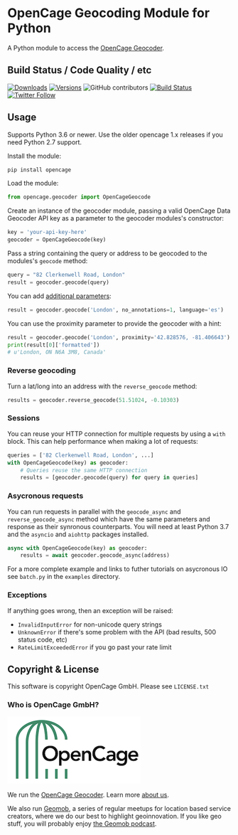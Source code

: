 
# OpenCage Geocoding Module for Python

A Python module to access the [OpenCage Geocoder](https://opencagedata.com/).

## Build Status / Code Quality / etc

[![Downloads](https://pepy.tech/badge/opencage/month)](https://pepy.tech/project/opencage)
[![Versions](https://img.shields.io/pypi/pyversions/opencage)](https://pypi.org/project/opencage/)
![GitHub contributors](https://img.shields.io/github/contributors/opencagedata/python-opencage-geocoder)
[![Build Status](https://travis-ci.com/OpenCageData/python-opencage-geocoder.svg?branch=master)](https://travis-ci.com/OpenCageData/python-opencage-geocoder)
[![Twitter Follow](https://img.shields.io/twitter/follow/OpenCage?label=Follow%20OpenCage&style=social)](https://twitter.com/opencage)

## Usage

Supports Python 3.6 or newer. Use the older opencage 1.x releases if you need Python 2.7 support.

Install the module:

```bash
pip install opencage
```

Load the module:

```python
from opencage.geocoder import OpenCageGeocode
```

Create an instance of the geocoder module, passing a valid OpenCage Data Geocoder API key
as a parameter to the geocoder modules's constructor:

```python
key = 'your-api-key-here'
geocoder = OpenCageGeocode(key)
```

Pass a string containing the query or address to be geocoded to the modules's `geocode` method:

```python
query = "82 Clerkenwell Road, London"
result = geocoder.geocode(query)
```

You can add [additional parameters](https://opencagedata.com/api#forward):

```python
result = geocoder.geocode('London', no_annotations=1, language='es')
```

You can use the proximity parameter to provide the geocoder with a hint:

```python
result = geocoder.geocode('London', proximity='42.828576, -81.406643')
print(result[0]['formatted'])
# u'London, ON N6A 3M8, Canada'
```


### Reverse geocoding

Turn a lat/long into an address with the ``reverse_geocode`` method:

```python
results = geocoder.reverse_geocode(51.51024, -0.10303)
```

### Sessions

You can reuse your HTTP connection for multiple requests by
using a `with` block. This can help performance when making
a lot of requests:

```python
queries = ['82 Clerkenwell Road, London', ...]
with OpenCageGeocode(key) as geocoder:
    # Queries reuse the same HTTP connection
    results = [geocoder.geocode(query) for query in queries]
```

### Asycronous requests

You can run requests in parallel with the `geocode_async` and `reverse_geocode_async`
method which have the same parameters and response as their synronous counterparts.
You will need at least Python 3.7 and the `asyncio` and `aiohttp` packages installed.

```python
async with OpenCageGeocode(key) as geocoder:
    results = await geocoder.geocode_async(address)
```

For a more complete example and links to futher tutorials on asycronous IO see
`batch.py` in the `examples` directory.

### Exceptions

If anything goes wrong, then an exception will be raised:
 * ``InvalidInputError`` for non-unicode query strings
 * ``UnknownError`` if there's some problem with the API (bad results, 500 status code, etc)
 * ``RateLimitExceededError`` if you go past your rate limit


## Copyright & License

This software is copyright OpenCage GmbH.
Please see `LICENSE.txt`

### Who is OpenCage GmbH?

<a href="https://opencagedata.com"><img src="opencage_logo_300_150.png"></a>

We run the [OpenCage Geocoder](https://opencagedata.com). Learn more [about us](https://opencagedata.com/about).

We also run [Geomob](https://thegeomob.com), a series of regular meetups for location based service creators, where we do our best to highlight geoinnovation. If you like geo stuff, you will probably enjoy [the Geomob podcast](https://thegeomob.com/podcast/).
